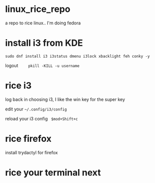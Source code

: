 # linux_rice_repo
a repo to rice linux.. I'm doing fedora

# install i3 from KDE
`sudo dnf install i3 i3status dmenu i3lock xbacklight feh conky -y`

logout
`    pkill -KILL -u username`

# rice i3

log back in choosing i3, I like the win key for the super key

edit your `~/.config/i3/config`

reload your i3 config ` $mod+Shift+c`

# rice firefox

install trydactyl for firefox

# rice your terminal next
